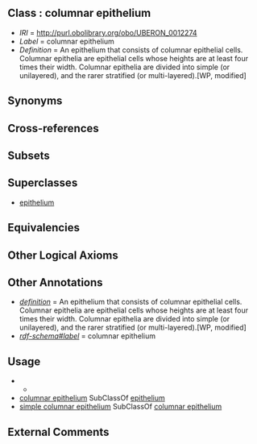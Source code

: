 
## Class : columnar epithelium

 * *IRI* = http://purl.obolibrary.org/obo/UBERON_0012274
 * *Label* = columnar epithelium
 * *Definition* = An epithelium that consists of columnar epithelial cells. Columnar epithelia are epithelial cells whose heights are at least four times their width. Columnar epithelia are divided into simple (or unilayered), and the rarer stratified (or multi-layered).[WP, modified]

## Synonyms


## Cross-references


## Subsets


## Superclasses

 * [epithelium](../../UBERON/83/UBERON_0000483.md)

## Equivalencies


## Other Logical Axioms


## Other Annotations

 * *[definition](../../IAO/15/IAO_0000115.md)* = An epithelium that consists of columnar epithelial cells. Columnar epithelia are epithelial cells whose heights are at least four times their width. Columnar epithelia are divided into simple (or unilayered), and the rarer stratified (or multi-layered).[WP, modified]
 * *[rdf-schema#label](../../el/rdf-schema#label.md)* = columnar epithelium

## Usage

 * -
 * [columnar epithelium](../../UBERON/74/UBERON_0012274.md) SubClassOf [epithelium](../../UBERON/83/UBERON_0000483.md)
 * [simple columnar epithelium](../../UBERON/85/UBERON_0000485.md) SubClassOf [columnar epithelium](../../UBERON/74/UBERON_0012274.md)

## External Comments

